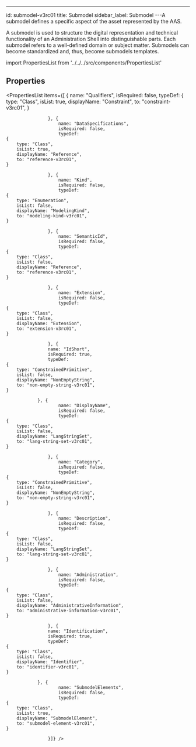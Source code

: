 --- 
id: submodel-v3rc01 
title: Submodel 
sidebar_label: Submodel 
---A submodel defines a specific aspect of the asset represented by the AAS.

<p>
A submodel is used to structure the digital representation and technical
functionality of an Administration Shell into distinguishable parts. Each submodel
refers to a well-defined domain or subject matter. Submodels can become
standardized and, thus, become submodels templates.
</p>

import PropertiesList from '../../../src/components/PropertiesList' 

## Properties 

<PropertiesList items={[ 
{
                        name: "Qualifiers",
                        isRequired: false,
                        typeDef: 
    {
        type: "Class",
        isList: true,
        displayName: "Constraint",
        to: "constraint-v3rc01",
    }
    
                    }, {
                        name: "DataSpecifications",
                        isRequired: false,
                        typeDef: 
    {
        type: "Class",
        isList: true,
        displayName: "Reference",
        to: "reference-v3rc01",
    }
    
                    }, {
                        name: "Kind",
                        isRequired: false,
                        typeDef: 
    {
        type: "Enumeration",
        isList: false,
        displayName: "ModelingKind",
        to: "modeling-kind-v3rc01",
    }
    
                    }, {
                        name: "SemanticId",
                        isRequired: false,
                        typeDef: 
    {
        type: "Class",
        isList: false,
        displayName: "Reference",
        to: "reference-v3rc01",
    }
    
                    }, {
                        name: "Extension",
                        isRequired: false,
                        typeDef: 
    {
        type: "Class",
        isList: false,
        displayName: "Extension",
        to: "extension-v3rc01",
    }
    
                    }, {
                    name: "IdShort",
                    isRequired: true,
                    typeDef: 
    {
        type: "ConstrainedPrimitive",
        isList: false,
        displayName: "NonEmptyString",
        to: "non-empty-string-v3rc01",
    }
    
                }, {
                        name: "DisplayName",
                        isRequired: false,
                        typeDef: 
    {
        type: "Class",
        isList: false,
        displayName: "LangStringSet",
        to: "lang-string-set-v3rc01",
    }
    
                    }, {
                        name: "Category",
                        isRequired: false,
                        typeDef: 
    {
        type: "ConstrainedPrimitive",
        isList: false,
        displayName: "NonEmptyString",
        to: "non-empty-string-v3rc01",
    }
    
                    }, {
                        name: "Description",
                        isRequired: false,
                        typeDef: 
    {
        type: "Class",
        isList: false,
        displayName: "LangStringSet",
        to: "lang-string-set-v3rc01",
    }
    
                    }, {
                        name: "Administration",
                        isRequired: false,
                        typeDef: 
    {
        type: "Class",
        isList: false,
        displayName: "AdministrativeInformation",
        to: "administrative-information-v3rc01",
    }
    
                    }, {
                    name: "Identification",
                    isRequired: true,
                    typeDef: 
    {
        type: "Class",
        isList: false,
        displayName: "Identifier",
        to: "identifier-v3rc01",
    }
    
                }, {
                        name: "SubmodelElements",
                        isRequired: false,
                        typeDef: 
    {
        type: "Class",
        isList: true,
        displayName: "SubmodelElement",
        to: "submodel-element-v3rc01",
    }
    
                    }]} /> 
 
